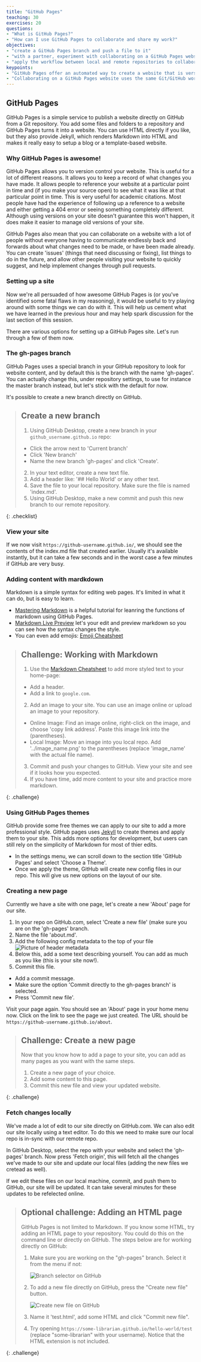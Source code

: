 ```yaml
---
title: "GitHub Pages"
teaching: 30
exercises: 20
questions:
- "What is GitHub Pages?"
- "How can I use GitHub Pages to collaborate and share my work?"
objectives:
- "create a GitHub Pages branch and push a file to it"
- "with a partner, experiment with collaborating on a GitHub Pages website"
- "apply the workflow between local and remote repositories to collaborate on a website"
keypoints:
- "GitHub Pages offer an automated way to create a website that is version controlled and accessible for collaboration"
- "Collaborating on a GitHub Pages website uses the same Git/GitHub workflow you learned for collaborating via a GitHub repository"
---
```


## GitHub Pages

GitHub Pages is a simple service to publish a website directly on GitHub from a Git repository.
You add some files and folders to a repository and GitHub Pages turns it into a website.
You can use HTML directly if you like, but they also provide Jekyll,
which renders Markdown into HTML and makes it really easy to setup a blog or a template-based website.

### Why GitHub Pages is awesome!

GitHub Pages allows you to version control your website. This is useful for a lot of different reasons. It allows you to 
keep a record of what changes you have made. It allows people to reference your website at a particular point in time 
and (if you make your source open) to see what it was like at that particular point in time. This is very useful for 
academic citations. Most people have had the experience of following up a reference to a website and either getting a 
404 error or seeing something completely different. Although using versions on your site doesn't guarantee this won't 
happen, it does make it easier to manage old versions of your site.

GitHub Pages also mean that you can collaborate on a website with a lot of people without everyone having to 
communicate endlessly back and forwards about what changes need to be made, or have been made already. You can create 
'issues' (things that need discussing or fixing), list things to do in the future, and allow other people visiting your 
website to quickly suggest, and help implement changes through pull requests.

### Setting up a site

Now we're all persuaded of how awesome GitHub Pages is (or you've identified some fatal flaws in my reasoning), it 
would be useful to try playing around with some things we can do with it. This will help us cement what we 
have learned in the previous hour and may help spark discussion for the last section of this session.

There are various options for setting up a GitHub Pages site. Let's run through a few of them now.

### The gh-pages branch

GitHub Pages uses a special branch in your GitHub repository to look for website content,
and by default this is the branch with the name 'gh-pages'.
You can actually change this, under repository settings, to use for instance the master branch instead,
but let's stick with the default for now.

It's possible to create a new branch directly on GitHub.

> ## Create a new branch
> 1. Using GitHub Desktop, create a new branch in your `github_username.github.io` repo:
> - Click the arrow next to 'Current branch' 
> - Click 'New branch'
> - Name the new branch 'gh-pages' and click 'Create'.
> 2. In your text editor, create a new text file.
> 3. Add a header like: '## Hello World' or any other text. 
> 4. Save the file to your local repository. Make sure the file is named 'index.md'.
> 5. Using GitHub Desktop, make a new commit and push this new branch to our remote repository. 
>
{: .checklist}

### View your site

If we now visit `https://github-username.github.io/`,
we should see the contents of the index.md file that created earlier.
Usually it's available instantly, but it can take a few seconds and in the worst case a few minutes if GitHub are very busy.

### Adding content with mardkdown

Markdown is a simple syntax for editing web pages. It's limited in what it can do, but is easy to learn. 
- [Mastering Markdown](https://guides.github.com/features/mastering-markdown/) is a helpful tutorial for leanring the functions of markdown using GitHub Pages.
- [Markdown Live Preview](https://markdownlivepreview.com/) let's your edit and preview markdown so you can see how the syntax changes the style.
- You can even add emojis: [Emoji Cheatsheet](https://github.com/ikatyang/emoji-cheat-sheet/blob/master/README.md)

> ## Challenge: Working with Markdown
> 1. Use the [Markdown Cheatsheet](https://github.com/adam-p/markdown-here/wiki/Markdown-Cheatsheet) to add more styled text to your home-page:
> - Add a header.
> - Add a link to `google.com`.
> 2. Add an image to your site. You can use an image online or upload an image to your repository.
> - Online Image: Find an image online, right-click on the image, and choose 'copy link address'. Paste this image link into the (parentheses).
> - Local Image: Move an image into you local repo. Add '../image_name.png' to the parentheses (replace 'image_name' with the actual file name).
> 3. Commit and push your changes to GitHub. View your site and see if it looks how you expected.
> 4. If you have time, add more content to your site and practice more markdown.
>
{: .challenge}

### Using GitHub Pages themes

GitHub provide some free themes we can apply to our site to add a more professional style. GitHub pages uses [Jekyll](https://jekyllrb.com/) to create themes and apply them to your site. This adds more options for development, but users can still rely on the simplicity of Markdown for most of thier edits.

* In the settings menu, we can scroll down to the section title 'GitHub Pages' and select 'Choose a Theme'. 
* Once we apply the theme, GitHub will create new config files in our repo. This will give us new options on the layout of our site.

### Creating a new page

Currently we have a site with one page, let's create a new 'About' page for our site.

1. In your repo on GitHub.com, select 'Create a new file' (make sure you are on the 'gh-pages' branch.
2. Name the file 'about.md'.
3. Add the following config metadata to the top of your file
![Picture of header metadata]()
4. Below this, add a some text describing yourself. You can add as much as you like (this is your site now!).
5. Commit this file.
- Add a commit message.
- Make sure the option 'Commit directly to the gh-pages branch' is selected.
- Press 'Commit new file'.

Visit your page again. You should see an 'About' page in your home menu now. Click on the link to see the page we just created. The URL should be `https://github-username.github.io/about`. 

> ## Challenge: Create a new page
> Now that you know how to add a page to your site, you can add as many pages as you want with the same steps. 
>
> 1. Create a new page of your choice.
> 2. Add some content to this page.
> 3. Commit this new file and view your updated website.
>
{: .challenge}

### Fetch changes locally

We've made a lot of edit to our site directly on GitHub.com. We can also edit our site locally using a text editor. To do this we need to make sure our local repo is in-sync with our remote repo.

In GitHub Desktop, select the repo with your website and select the 'gh-pages' branch. Now press 'Fetch origin', this will fetch all the changes we've made to our site and update our local files (adding the new files we cretead as well). 

If we edit these files on our local machine, commit, and push them to GitHub, our site will be updated. It can take several minutes for these updates to be refelected online. 

> ## Optional challenge: Adding an HTML page
>
> GitHub Pages is not limited to Markdown. If you know some HTML, try adding an HTML page
> to your repository. You could do this on the command line or directly on GitHub. The
> steps below are for working directly on GitHub:
>
> 1. Make sure you are working on the "gh-pages" branch. Select it from the menu if not:
>
>    ![Branch selector on GitHub](../fig/github-gh-pages.png)
>
> 2. To add a new file directly on GitHub, press the "Create new file" button. 
>
>    ![Create new file on GitHub](../fig/github-create-new-file.png)
>
> 3. Name it 'test.html', add some HTML and click "Commit new file".
> 4. Try opening `https://some-librarian.github.io/hello-world/test`
>    (replace "some-librarian" with your username).
>    Notice that the HTML extension is not included.
>
{: .challenge}

